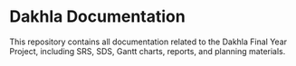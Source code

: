 # Dakhla Documentation

This repository contains all documentation related to the Dakhla Final Year Project, including SRS, SDS, Gantt charts, reports, and planning materials.
